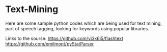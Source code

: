 # Text-Mining
Here are some sample python codes which are being used for text mining, part of speech tagging, looking for keywords using popular libraries. 

Links to the sourse:
https://github.com/vi3k6i5/flashtext
https://github.com/emilmont/pyStatParser
